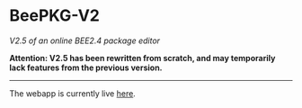 # BeePKG-V2
*V2.5 of an online BEE2.4 package editor*

**Attention: V2.5 has been rewritten from scratch, and may temporarily lack features from the previous version.**

---
The webapp is currently live [here]((https://areng14.github.io/BeePKG-V24everIguess-/)).
